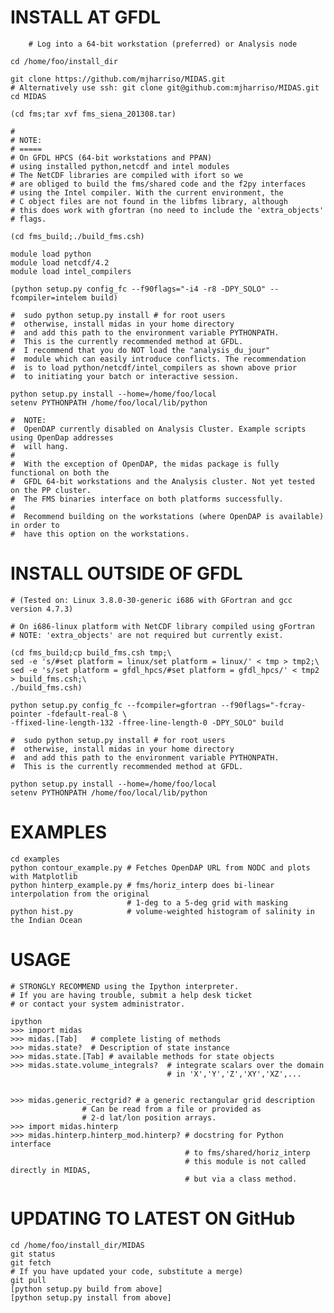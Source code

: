 INSTALL AT GFDL
===============

        # Log into a 64-bit workstation (preferred) or Analysis node 

	cd /home/foo/install_dir
	
	git clone https://github.com/mjharriso/MIDAS.git
	# Alternatively use ssh: git clone git@github.com:mjharriso/MIDAS.git
	cd MIDAS
	
	(cd fms;tar xvf fms_siena_201308.tar)
	
	#
	# NOTE:
	# =====
	# On GFDL HPCS (64-bit workstations and PPAN)
	# using installed python,netcdf and intel modules
	# The NetCDF libraries are compiled with ifort so we 
	# are obliged to build the fms/shared code and the f2py interfaces
	# using the Intel compiler. With the current environment, the
	# C object files are not found in the libfms library, although
	# this does work with gfortran (no need to include the 'extra_objects'
	# flags.
	
	(cd fms_build;./build_fms.csh)
	
	module load python 
	module load netcdf/4.2
	module load intel_compilers
	
	(python setup.py config_fc --f90flags="-i4 -r8 -DPY_SOLO" --fcompiler=intelem build)

	#  sudo python setup.py install # for root users
	#  otherwise, install midas in your home directory
	#  and add this path to the environment variable PYTHONPATH. 
	#  This is the currently recommended method at GFDL.  
	#  I recommend that you do NOT load the "analysis_du_jour"
	#  module which can easily introduce conflicts. The recommendation
	#  is to load python/netcdf/intel_compilers as shown above prior
	#  to initiating your batch or interactive session.
	
	python setup.py install --home=/home/foo/local 
	setenv PYTHONPATH /home/foo/local/lib/python
	
	#  NOTE: 
	#  OpenDAP currently disabled on Analysis Cluster. Example scripts using OpenDap addresses
	#  will hang.
	#
	#  With the exception of OpenDAP, the midas package is fully functional on both the
	#  GFDL 64-bit workstations and the Analysis cluster. Not yet tested on the PP cluster.
	#  The FMS binaries interface on both platforms successfully.
	#
	#  Recommend building on the workstations (where OpenDAP is available) in order to 
	#  have this option on the workstations.
	
	
	
INSTALL OUTSIDE OF GFDL 
===========================================


	# (Tested on: Linux 3.8.0-30-generic i686 with GFortran and gcc version 4.7.3)
	
	# On i686-linux platform with NetCDF library compiled using gFortran
	# NOTE: 'extra_objects' are not required but currently exist.
	
	(cd fms_build;cp build_fms.csh tmp;\
	sed -e 's/#set platform = linux/set platform = linux/' < tmp > tmp2;\
	sed -e 's/set platform = gfdl_hpcs/#set platform = gfdl_hpcs/' < tmp2 > build_fms.csh;\
	./build_fms.csh)
	
	python setup.py config_fc --fcompiler=gfortran --f90flags="-fcray-pointer -fdefault-real-8 \
	-ffixed-line-length-132 -ffree-line-length-0 -DPY_SOLO" build

	#  sudo python setup.py install # for root users
	#  otherwise, install midas in your home directory
	#  and add this path to the environment variable PYTHONPATH. 
	#  This is the currently recommended method at GFDL.  
	
	python setup.py install --home=/home/foo/local 
	setenv PYTHONPATH /home/foo/local/lib/python
	
	




EXAMPLES
========

	cd examples
	python contour_example.py # Fetches OpenDAP URL from NODC and plots with Matplotlib
	python hinterp_example.py # fms/horiz_interp does bi-linear interpolation from the original
	                          # 1-deg to a 5-deg grid with masking
	python hist.py            # volume-weighted histogram of salinity in the Indian Ocean
	
USAGE
=====
	

	# STRONGLY RECOMMEND using the Ipython interpreter.
	# If you are having trouble, submit a help desk ticket
	# or contact your system administrator.
	
	ipython
	>>> import midas
	>>> midas.[Tab]   # complete listing of methods 
	>>> midas.state?  # Description of state instance
	>>> midas.state.[Tab] # available methods for state objects
	>>> midas.state.volume_integrals?  # integrate scalars over the domain
	                                   # in 'X','Y','Z','XY','XZ',...
	                                   
	
	>>> midas.generic_rectgrid? # a generic rectangular grid description
				    # Can be read from a file or provided as
				    # 2-d lat/lon position arrays.
	>>> import midas.hinterp
	>>> midas.hinterp.hinterp_mod.hinterp? # docstring for Python interface
	                                       # to fms/shared/horiz_interp
	                                       # this module is not called directly in MIDAS,
	                                       # but via a class method.
	                                      
	                                      
UPDATING TO LATEST ON GitHub 
============================

	cd /home/foo/install_dir/MIDAS
	git status    
	git fetch
	# If you have updated your code, substitute a merge)
	git pull
	[python setup.py build from above]
	[python setup.py install from above]
	
